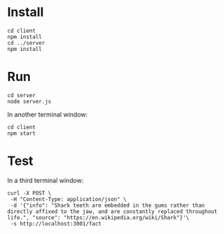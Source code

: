 # Install

```
cd client
npm install
cd ../server
npm install
```


# Run

```
cd server
node server.js
```

In another terminal window:

```
cd client
npm start
```

# Test

In a third terminal window:

```
curl -X POST \
 -H "Content-Type: application/json" \
 -d '{"info": "Shark teeth are embedded in the gums rather than directly affixed to the jaw, and are constantly replaced throughout life.", "source": "https://en.wikipedia.org/wiki/Shark"}'\
 -s http://localhost:3001/fact
 ```
